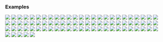 ### Examples

![](./examples/example-01ab6e56-bc32-455e-9842-45262fd341ad.png)
![](./examples/example-02687ac6-7e68-4b28-9811-4ef487b20ba4.png)
![](./examples/example-0514c0ae-944a-40e6-80cb-c037bc6a619d.png)
![](./examples/example-0c9b8b58-fae4-447d-a78b-7913194cb1c8.png)
![](./examples/example-0e43ff98-aefd-44e4-9e30-02c9ccf13e90.png)
![](./examples/example-17bc1730-b20e-4d0c-a0ca-e40b517e82a3.png)
![](./examples/example-1c3fbee1-1745-4570-9a00-56efba3085c4.png)
![](./examples/example-1fbb7ef1-d295-464c-9234-38b54bb61e3d.png)
![](./examples/example-20ab89e2-7ab6-417d-bba7-148fb92a8e30.png)
![](./examples/example-20c9a55c-a526-4e85-af6b-8df86f466048.png)
![](./examples/example-21469f96-98ce-4ca1-b1df-2306308f8e4b.png)
![](./examples/example-21dedf76-0d4e-4074-b169-be7303e71dc1.png)
![](./examples/example-2217f545-17d4-44b6-8a2f-1361ea310c10.png)
![](./examples/example-2305e12b-23aa-4f41-bcd3-17d8a971eec8.png)
![](./examples/example-2d2ad075-79fe-4fff-bda0-b520b5804e8d.png)
![](./examples/example-311c7460-034d-48fc-ae71-d041c97663ef.png)
![](./examples/example-3325f55f-fb4b-4a29-a105-8fa5cc3e6140.png)
![](./examples/example-33cc1744-b9a7-4e2f-839a-73cc17dd11c3.png)
![](./examples/example-34691ced-fae4-44a5-9f4e-cc33232143b3.png)
![](./examples/example-34d773b9-ec68-40b1-999b-7bb07c208be9.png)
![](./examples/example-3708e145-8f1b-485e-8c30-3241861c9177.png)
![](./examples/example-44a1d142-63dc-4e73-9116-0b3c44ff9f33.png)
![](./examples/example-48d8985c-a028-49c4-8c4b-b7d0dd335293.png)
![](./examples/example-4a07a92f-f60c-4200-ba95-3e74dade461b.png)
![](./examples/example-4b291adb-5c6b-4a59-b494-43123aa39d3e.png)
![](./examples/example-4d23081c-e280-4664-b53d-a0f2e99f8479.png)
![](./examples/example-4e6211d3-7d99-49ef-9c1a-d00887add29b.png)
![](./examples/example-52ec20bb-446b-481e-a863-c65e40901446.png)
![](./examples/example-55b23c7f-b847-446d-80ff-0d613781190e.png)
![](./examples/example-5873a00c-ff47-4ab1-abe3-df8cc498c773.png)
![](./examples/example-58c02486-17c6-48f2-b435-acf8da63d12d.png)
![](./examples/example-5a7cbe1b-49ac-48a0-b3bc-15c2ad9183c5.png)
![](./examples/example-5b540976-f321-43fa-bcc4-4d147031bc1a.png)
![](./examples/example-5dddf73e-92e0-409d-9a95-f863b2c33d82.png)
![](./examples/example-5f144c4e-33f3-44b5-b418-eaff8ada2054.png)
![](./examples/example-648372f0-df2e-49e4-a5ef-cb0e1b0a1933.png)
![](./examples/example-64b7425d-136f-48bd-a044-3e8cf869eea9.png)
![](./examples/example-6fc05099-0330-4151-bc2c-0f18a28f7730.png)
![](./examples/example-718416d1-895b-4883-8a30-ded4525e1719.png)
![](./examples/example-7659cb36-63c9-4760-90e4-eece63890a67.png)
![](./examples/example-76b48b01-1b41-4bf9-9880-a98acee7113c.png)
![](./examples/example-811d20c0-2e38-4f59-979a-eb86e0b28e96.png)
![](./examples/example-8f4fbffe-2999-42b0-9c34-de6f0b205733.png)
![](./examples/example-8fccad7a-020c-4018-b7b1-569d73bdec89.png)
![](./examples/example-904401f7-bc70-44f2-9440-845326905ed8.png)
![](./examples/example-91784097-6377-4302-b9e1-b6735a01a235.png)
![](./examples/example-96057f1a-6090-41f7-8d1a-129d6fdb78be.png)
![](./examples/example-a0610ead-f774-4be3-a876-431442e086b6.png)
![](./examples/example-a1e27e56-60f3-4d1e-9024-6b11e177a33c.png)
![](./examples/example-a2af229a-ee7d-49a0-b163-a1e129570096.png)
![](./examples/example-a3c87a12-0d9b-4747-8c2c-0ff6fe3e3cc5.png)
![](./examples/example-a42c09e5-9977-4dbf-a9f6-32a1ced8b1d5.png)
![](./examples/example-a5d47561-773c-49f8-b76a-91beaf1ecbb2.png)
![](./examples/example-a7cf1dd8-104e-419c-90c7-ec0e5a5d10d7.png)
![](./examples/example-a864af7f-458c-4017-b8c2-298d43afce77.png)
![](./examples/example-aa977288-9cca-45d1-b743-c6e49b814cd7.png)
![](./examples/example-ac1e1301-535f-4e59-91fa-d4c20d4fd23d.png)
![](./examples/example-ad142339-1827-465e-86b0-478bcb5edbd4.png)
![](./examples/example-b03399cc-ce45-44a9-b701-23f91c57a6cf.png)
![](./examples/example-b2ed9041-ba23-470c-b10a-a461e6c0fa79.png)
![](./examples/example-b4119243-8530-4429-9e93-ced574b2ce05.png)
![](./examples/example-b86fdc16-ecb3-4b6a-b22e-386af6601b15.png)
![](./examples/example-be8292ab-13dd-4192-8c0e-5ecb95e90cf6.png)
![](./examples/example-c1ea42e5-435b-4e5e-9f2c-95bbe85e25d5.png)
![](./examples/example-c5500838-014d-4fe3-809b-314cbf214d98.png)
![](./examples/example-c600700b-d3b1-4fea-82cc-cd9d3582c93b.png)
![](./examples/example-c6f0adff-ae6c-4c71-976e-a893be58c81f.png)
![](./examples/example-c7c0a380-f50b-413a-beeb-b006e5740363.png)
![](./examples/example-c9358e27-5145-447d-b31d-5ce6126cb1c1.png)
![](./examples/example-c9c55564-02d9-4e5d-ba24-0ff411944aec.png)
![](./examples/example-cd2bd612-e802-4910-924a-b7d77d3b9735.png)
![](./examples/example-cd64f522-058b-49f0-a535-8401016fcfd4.png)
![](./examples/example-d44c50b7-4cd5-4cd1-b901-e28dd4e25686.png)
![](./examples/example-d951516d-6083-4b4f-b882-913f7024e9c5.png)
![](./examples/example-dd48ccf1-f982-4fa5-9f92-065dcc44372e.png)
![](./examples/example-dddae5d3-9714-4dd5-9c01-e674eafe18de.png)
![](./examples/example-e38514e1-2aaa-4893-ba56-62b767649a74.png)
![](./examples/example-ee62897e-f7c4-49c4-825e-9d8176fa32ed.png)
![](./examples/example-f8aa92cf-1910-4c40-b11f-bb8079d4ccd8.png)
![](./examples/example-fe1a8632-640a-470d-9a9a-1bdc3477fca3.png)
